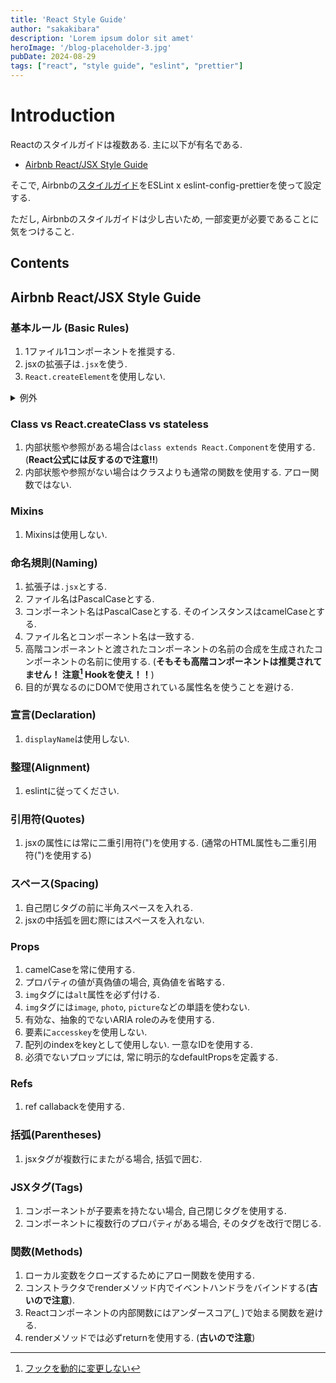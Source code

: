 ```yaml
---
title: 'React Style Guide'
author: "sakakibara"
description: 'Lorem ipsum dolor sit amet'
heroImage: '/blog-placeholder-3.jpg'
pubDate: 2024-08-29
tags: ["react", "style guide", "eslint", "prettier"]
---
```


# Introduction
Reactのスタイルガイドは複数ある.
主に以下が有名である.

- [Airbnb React/JSX Style Guide](https://airbnb.io/javascript/react/)

そこで, Airbnbの[スタイルガイド](https://airbnb.io/javascript/react/)をESLint x eslint-config-prettierを使って設定する.

ただし, Airbnbのスタイルガイドは少し古いため, 一部変更が必要であることに気をつけること.

<!-- ## ESlint x eslint-config-prettier の導入 -->
## Contents

## Airbnb React/JSX Style Guide
### 基本ルール (Basic Rules)

1. 1ファイル1コンポーネントを推奨する.
1. jsxの拡張子は`.jsx`を使う.
1. `React.createElement`を使用しない.

<details>
<summary>例外</summary>

1. 一つのファイルに複数のstateless, もしくは純粋(副作用がく, 参照透過性を持つ)なコンポーネントが含まれる場合を除く.
1.  
1. jsxではないファイルからアプリを初期化する場合を除く.
</details>

### Class vs React.createClass vs stateless
1. 内部状態や参照がある場合は`class extends React.Component`を使用する. (**React公式には反するので注意!!**)
1. 内部状態や参照がない場合はクラスよりも通常の関数を使用する. アロー関数ではない.

### Mixins
1. Mixinsは使用しない.

### 命名規則(Naming)
1. 拡張子は`.jsx`とする.
1. ファイル名はPascalCaseとする.
1. コンポーネント名はPascalCaseとする. そのインスタンスはcamelCaseとする.
1. ファイル名とコンポーネント名は一致する.
1. 高階コンポーネントと渡されたコンポーネントの名前の合成を生成されたコンポーネントの名前に使用する. (**そもそも高階コンポーネントは推奨されてません！ 注意[^high-order] Hookを使え！！**)
1. 目的が異なるのにDOMで使用されている属性名を使うことを避ける.

[^high-order]: [フックを動的に変更しない](https://ja.react.dev/reference/rules/react-calls-components-and-hooks#dont-dynamically-mutate-a-hook)

### 宣言(Declaration)
1. `displayName`は使用しない.

### 整理(Alignment)
1. eslintに従ってください.

### 引用符(Quotes)
1. jsxの属性には常に二重引用符(")を使用する. (通常のHTML属性も二重引用符(")を使用する)

### スペース(Spacing)
1. 自己閉じタグの前に半角スペースを入れる.
1. jsxの中括弧を囲む際にはスペースを入れない.

### Props
1. camelCaseを常に使用する.
1. プロパティの値が真偽値の場合, 真偽値を省略する.
1. `img`タグには`alt`属性を必ず付ける.
1. `img`タグには`image`, `photo`, `picture`などの単語を使わない.
1. 有効な、抽象的でないARIA roleのみを使用する.
1. 要素に`accesskey`を使用しない.
1. 配列のindexをkeyとして使用しない. 一意なIDを使用する.
1. 必須でないプロップには, 常に明示的なdefaultPropsを定義する.

### Refs
1. ref callabackを使用する.

### 括弧(Parentheses)
1. jsxタグが複数行にまたがる場合, 括弧で囲む.

### JSXタグ(Tags)
1. コンポーネントが子要素を持たない場合, 自己閉じタグを使用する.
1. コンポーネントに複数行のプロパティがある場合, そのタグを改行で閉じる.

### 関数(Methods)
1. ローカル変数をクローズするためにアロー関数を使用する.
1. コンストラクタでrenderメソッド内でイベントハンドラをバインドする(**古いので注意**).
1. Reactコンポーネントの内部関数にはアンダースコア(_ )で始まる関数を避ける.
1. renderメソッドでは必ずreturnを使用する. (**古いので注意**)
